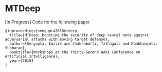# MTDeep
[In Progress] Code for the following paper
```
@inproceedings{sengupta2018mtdeep,
  title={MTDeep: boosting the security of deep neural nets against adversarial attacks with moving target defense},
  author={Sengupta, Sailik and Chakraborti, Tathagata and Kambhampati, Subbarao},
  booktitle={Workshops at the Thirty-Second AAAI Conference on Artificial Intelligence},
  year={2018}
}
```
